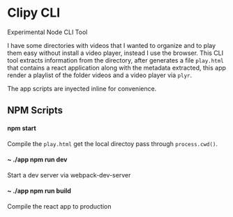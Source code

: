 # Clipy CLI

Experimental Node CLI Tool

I have some directories with videos that I wanted to organize and to play them easy without install a video player, instead I use the browser. This CLI tool extracts information from the directory, after generates a file ``play.html`` that contains a react application along with the metadata extracted, this app render a playlist of the folder videos and a video player via ``plyr``.

The app scripts are inyected inline for convenience.



## NPM Scripts

#### npm start
Compile the ``play.html`` get the local directoy pass through ``process.cwd()``.

#### ~ ./app npm run dev
Start a dev server via webpack-dev-server

#### ~ ./app npm run build
Compile the react app to production
